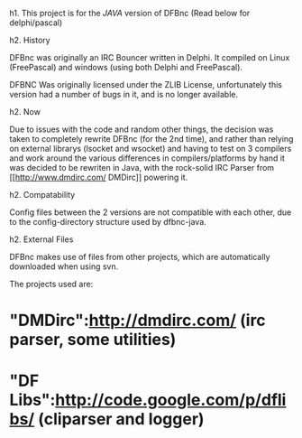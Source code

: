 h1. This project is for the *JAVA* version of DFBnc (Read below for delphi/pascal)

h2. History

DFBnc was originally an IRC Bouncer written in Delphi. It compiled on Linux
(FreePascal) and windows (using both Delphi and FreePascal).

DFBNC Was originally licensed under the ZLIB License, unfortunately this version
had a number of bugs in it, and is no longer available.

h2. Now

Due to issues with the code and random other things, the decision was taken to
completely rewrite DFBnc (for the 2nd time), and rather than relying on external
librarys (lsocket and wsocket) and having to test on 3 compilers and work
around the various differences in compilers/platforms by hand it was decided to
be rewriten in Java, with the rock-solid IRC Parser from [[http://www.dmdirc.com/ DMDirc]]
powering it.

h2. Compatability

Config files between the 2 versions are not compatible with each other, due to
the config-directory structure used by dfbnc-java.

h2. External Files

DFBnc makes use of files from other projects, which are automatically
downloaded when using svn.

The projects used are:
# "DMDirc":http://dmdirc.com/ (irc parser, some utilities)
# "DF Libs":http://code.google.com/p/dflibs/ (cliparser and logger)

